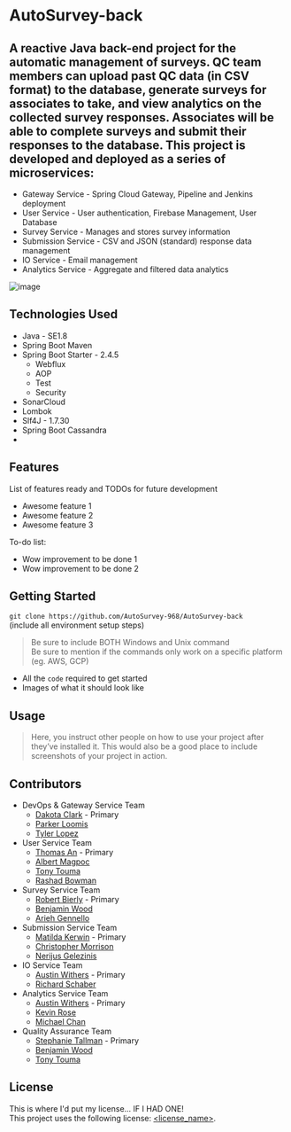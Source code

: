 # AutoSurvey-back

## A reactive Java back-end project for the automatic management of surveys. QC team members can upload past QC data (in CSV format) to the database, generate surveys for associates to take, and view analytics on the collected survey responses. Associates will be able to complete surveys and submit their responses to the database. This project is developed and deployed as a series of microservices:  
* Gateway Service - Spring Cloud Gateway, Pipeline and Jenkins deployment
* User Service - User authentication, Firebase Management, User Database
* Survey Service - Manages and stores survey information
* Submission Service - CSV and JSON (standard) response data management
* IO Service - Email management
* Analytics Service - Aggregate and filtered data analytics

![image](https://user-images.githubusercontent.com/83471833/118720806-11014380-b7f8-11eb-9852-323c2604a825.png)


## Technologies Used

* Java - SE1.8
* Spring Boot Maven
* Spring Boot Starter - 2.4.5
  - Webflux
  - AOP
  - Test
  - Security
* SonarCloud
* Lombok
* Slf4J - 1.7.30
* Spring Boot Cassandra
* 


## Features

List of features ready and TODOs for future development
* Awesome feature 1
* Awesome feature 2
* Awesome feature 3

To-do list:
* Wow improvement to be done 1
* Wow improvement to be done 2

## Getting Started
   
`git clone https://github.com/AutoSurvey-968/AutoSurvey-back`  
(include all environment setup steps)

> Be sure to include BOTH Windows and Unix command  
> Be sure to mention if the commands only work on a specific platform (eg. AWS, GCP)

- All the `code` required to get started
- Images of what it should look like

## Usage

> Here, you instruct other people on how to use your project after they’ve installed it. This would also be a good place to include screenshots of your project in action.

## Contributors

* DevOps & Gateway Service Team
  - [Dakota Clark](https://github.com/DuskDaleSpider) - Primary
  - [Parker Loomis](https://github.com/ploomis1)
  - [Tyler Lopez](https://github.com/TylerRLopez)
* User Service Team
  - [Thomas An](https://github.com/artuis) - Primary
  - [Albert Magpoc](https://github.com/albert-magpoc-revature)
  - [Tony Touma](https://github.com/Chielo9513)
  - [Rashad Bowman](https://github.com/RashadCBowman)
* Survey Service Team
  - [Robert Bierly](https://github.com/rnbiv45) - Primary
  - [Benjamin Wood](https://github.com/lwood-benjamin)
  - [Arieh Gennello](https://github.com/MoldedPixels)
* Submission Service Team
  - [Matilda Kerwin](https://github.com/Kerwinm12345) - Primary
  - [Christopher Morrison](https://github.com/cmorrison-rev)
  - [Nerijus Gelezinis](https://github.com/NGelezinis)
* IO Service Team
  - [Austin Withers](https://github.com/AustinWithers) - Primary
  - [Richard Schaber](https://github.com/rjschaber)
* Analytics Service Team
  - [Austin Withers](https://github.com/AustinWithers) - Primary
  - [Kevin Rose](https://github.com/Kevinrose235)
  - [Michael Chan](https://github.com/chanmic)
* Quality Assurance Team
  - [Stephanie Tallman](https://github.com/sctallman) - Primary
  - [Benjamin Wood](https://github.com/lwood-benjamin)
  - [Tony Touma](https://github.com/Chielo9513)

## License

This is where I'd put my license... IF I HAD ONE!  
This project uses the following license: [<license_name>](<link>).
